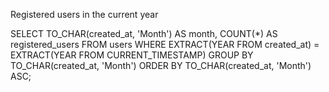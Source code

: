 Registered users in the current year

SELECT
  TO_CHAR(created_at, 'Month') AS month,
  COUNT(*) AS registered_users
FROM users
WHERE EXTRACT(YEAR FROM created_at) = EXTRACT(YEAR FROM CURRENT_TIMESTAMP)
GROUP BY TO_CHAR(created_at, 'Month')
ORDER BY TO_CHAR(created_at, 'Month') ASC;